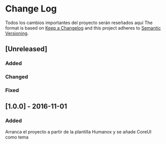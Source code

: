 # Change Log
Todos los cambios importantes del proyecto serán reseñados aquí
The format is based on [Keep a Changelog](http://keepachangelog.com/) 
and this project adheres to [Semantic Versioning](http://semver.org/).

## [Unreleased]
### Added
### Changed
### Fixed

## [1.0.0] - 2016-11-01
### Added
Arranca el proyecto a partir de la plantilla Humanox y se añade CoreUI como tema